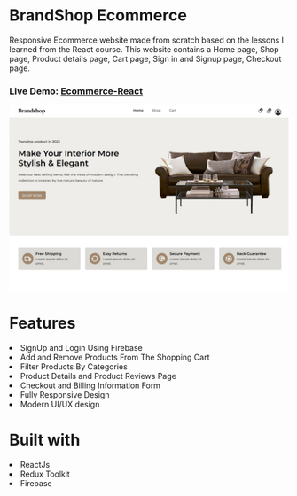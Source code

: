 # BrandShop Ecommerce
Responsive Ecommerce website made from scratch based on the lessons I learned from the React course. This website contains a Home page, Shop page, Product details page, Cart page, Sign in and Signup page, Checkout page.

### Live Demo: <a href="https://lily3214.github.io/ecommerce-react/" target="_blank" rel="nofollow">Ecommerce-React</a>

<p dir="auto"><a target="_blank" rel="noopener noreferrer nofollow" href="https://github.com/Lily3214/ecommerce-react/blob/main/src/assets/images/ecommerce.jpg2.JPG"><img src="https://github.com/Lily3214/ecommerce-react/blob/main/src/assets/images/ecommerce.jpg2.JPG" alt="image" style="max-width:100%"></a></p>


# Features
<li>
SignUp and Login Using Firebase
  </li>
  <li>
Add and Remove Products From The Shopping Cart
  </li>
  <li>
Filter Products By Categories
  </li>
  <li>
Product Details and Product Reviews Page
  </li>
  <li>
Checkout and Billing Information Form
  </li>
  <li>
Fully Responsive Design
  </li>
   <li>
Modern UI/UX design
  </li>
  
# Built with
  <li>
ReactJs
  </li>
  <li>
Redux Toolkit
  </li>
  <li>
Firebase
  </li>

